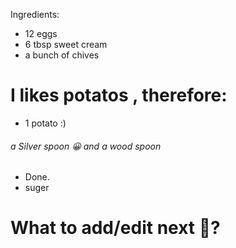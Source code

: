 Ingredients:

- 12 eggs
- 6 tbsp sweet cream
- a bunch of chives
# I likes potatos , therefore:
- 1 potato :)
###### a Silver spoon 😀 and a wood spoon 
- Done.
- suger
# What to add/edit next 🤔?
